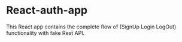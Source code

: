 # React-auth-app
This React app contains the complete flow of (SignUp Login LogOut) functionality with fake Rest API.
